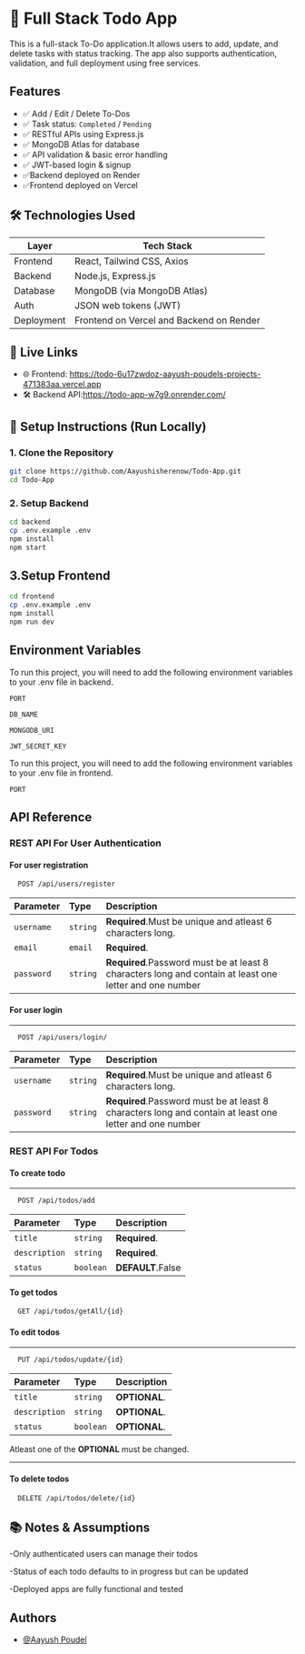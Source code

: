 
# 📝 Full Stack Todo App

This is a full-stack To-Do application.It allows users to add, update, and delete tasks with status tracking. The app also supports authentication, validation, and full deployment using free services.


## Features

- ✅ Add / Edit / Delete To-Dos
- ✅ Task status: `Completed` / `Pending`
- ✅ RESTful APIs using Express.js
- ✅ MongoDB Atlas for database
- ✅ API validation & basic error handling
- ✅ JWT-based login & signup
- ✅Backend deployed on Render
- ✅Frontend deployed on Vercel





## 🛠️ Technologies Used

| Layer     | Tech Stack                        |
|-----------|-----------------------------------|
| Frontend  | React, Tailwind CSS, Axios        |
| Backend   | Node.js, Express.js               |
| Database  | MongoDB (via MongoDB Atlas)       |
| Auth      | JSON web tokens (JWT)                               |
|Deployment | Frontend on Vercel and Backend on Render            | 

## 🔗 Live Links


- 🌐 Frontend: https://todo-6u17zwdoz-aayush-poudels-projects-471383aa.vercel.app
- 🛠️ Backend API:https://todo-app-w7g9.onrender.com/

## 🧪 Setup Instructions (Run Locally)

### 1. Clone the Repository

```bash
git clone https://github.com/Aayushisherenow/Todo-App.git
cd Todo-App

```
### 2. Setup Backend 

```bash
cd backend
cp .env.example .env 
npm install
npm start 

```
## 3.Setup Frontend

```bash
cd frontend
cp .env.example .env 
npm install
npm run dev
```
## Environment Variables

To run this project, you will need to add the following environment variables to your .env file in backend.

`PORT`

`DB_NAME`

`MONGODB_URI`

`JWT_SECRET_KEY`

To run this project, you will need to add the following environment variables to your .env file in frontend.

`PORT`

## API Reference
### REST API For User Authentication
#### For user registration

```bash
  POST /api/users/register
```

| Parameter | Type     |   Description                       |
| :-------- | :------- | :-------------------------------- |
| `username` | `string` | **Required**.Must be unique and atleast 6 characters long. |
| `email` | `email` |**Required**. |
| `password` | `string` |**Required**.Password must be at least 8 characters long and contain at least one letter and one number| 



#### For user login
---
```bash
  POST /api/users/login/
```

| Parameter | Type     |   Description                       |
| :-------- | :------- | :-------------------------------- |
| `username` | `string` | **Required**.Must be unique and atleast 6 characters long. |
| `password` | `string` |**Required**.Password must be at least 8 characters long and contain at least one letter and one number| 

### REST API For Todos

#### To create todo
---
```bash
  POST /api/todos/add
```

| Parameter | Type     |   Description                       |
| :-------- | :------- | :-------------------------------- |
| `title` | `string` | **Required**. |
| `description` | `string` |**Required**.| 
| `status` | `boolean` |**DEFAULT**.False | 



#### To get todos

```bash
  GET /api/todos/getAll/{id}
```

#### To edit todos
---
```bash
  PUT /api/todos/update/{id}
```

| Parameter | Type     |   Description                       |
| :-------- | :------- | :-------------------------------- |
| `title` | `string` | **OPTIONAL**. |
| `description` | `string` |**OPTIONAL**.| 
| `status` | `boolean` |**OPTIONAL**. |

Atleast one of the **OPTIONAL** must be changed.

---
#### To delete todos

```bash
  DELETE /api/todos/delete/{id}
```







## 📚 Notes & Assumptions
-Only authenticated users can manage their todos

-Status of each todo defaults to in progress but can be updated

-Deployed apps are fully functional and tested


## Authors

- [@Aayush Poudel](https://www.github.com/Aayushisherenow)

